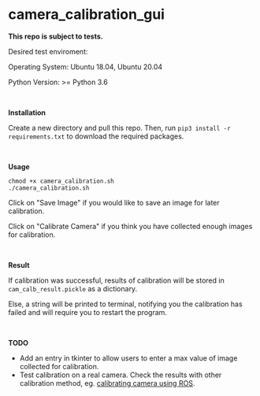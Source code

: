 # camera_calibration_gui

__This repo is subject to tests.__

Desired test enviroment:

Operating System: Ubuntu 18.04, Ubuntu 20.04

Python Version: >= Python 3.6

</br>


__Installation__

Create a new directory and pull this repo. Then, run `pip3 install -r requirements.txt` to download the required packages. 

</br>

__Usage__

```
chmod +x camera_calibration.sh
./camera_calibration.sh
```

Click on "Save Image" if you would like to save an image for later calibration.

Click on "Calibrate Camera" if you think you have collected enough images for calibration.

</br>


__Result__

If calibration was successful, results of calibration will be stored in `cam_calb_result.pickle` as a dictionary. 

Else, a string will be printed to terminal, notifying you the calibration has failed and will require you to restart the program.

</br>

__TODO__

- Add an entry in tkinter to allow users to enter a max value of image collected for calibration.
- Test calibration on a real camera. Check the results with other calibration method, eg. [calibrating camera using ROS](http://wiki.ros.org/camera_calibration).

